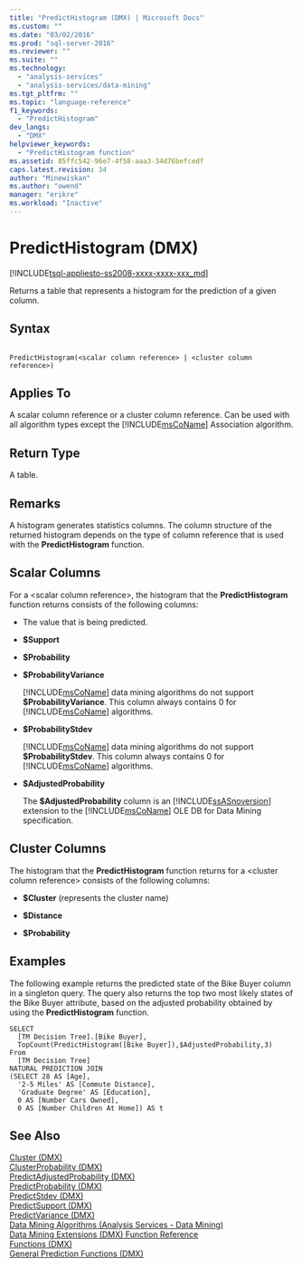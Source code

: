 ```yaml
---
title: "PredictHistogram (DMX) | Microsoft Docs"
ms.custom: ""
ms.date: "03/02/2016"
ms.prod: "sql-server-2016"
ms.reviewer: ""
ms.suite: ""
ms.technology: 
  - "analysis-services"
  - "analysis-services/data-mining"
ms.tgt_pltfrm: ""
ms.topic: "language-reference"
f1_keywords: 
  - "PredictHistogram"
dev_langs: 
  - "DMX"
helpviewer_keywords: 
  - "PredictHistogram function"
ms.assetid: 85ffc542-96e7-4f58-aaa3-34d76befcedf
caps.latest.revision: 34
author: "Minewiskan"
ms.author: "owend"
manager: "erikre"
ms.workload: "Inactive"
---
```

# PredictHistogram (DMX)
[!INCLUDE[tsql-appliesto-ss2008-xxxx-xxxx-xxx_md](../includes/tsql-appliesto-ss2008-xxxx-xxxx-xxx-md.md)]

  Returns a table that represents a histogram for the prediction of a given column.  
  
## Syntax  
  
```  
  
PredictHistogram(<scalar column reference> | <cluster column reference>)  
```  
  
## Applies To  
 A scalar column reference or a cluster column reference. Can be used with all algorithm types except the [!INCLUDE[msCoName](../includes/msconame-md.md)] Association algorithm.  
  
## Return Type  
 A table.  
  
## Remarks  
 A histogram generates statistics columns. The column structure of the returned histogram depends on the type of column reference that is used with the **PredictHistogram** function.  
  
## Scalar Columns  
 For a \<scalar column reference>, the histogram that the **PredictHistogram** function returns consists of the following columns:  
  
-   The value that is being predicted.  
  
-   **$Support**  
  
-   **$Probability**  
  
-   **$ProbabilityVariance**  
  
     [!INCLUDE[msCoName](../includes/msconame-md.md)] data mining algorithms do not support **$ProbabilityVariance**. This column always contains 0 for [!INCLUDE[msCoName](../includes/msconame-md.md)] algorithms.  
  
-   **$ProbabilityStdev**  
  
     [!INCLUDE[msCoName](../includes/msconame-md.md)] data mining algorithms do not support **$ProbabilityStdev**. This column always contains 0 for [!INCLUDE[msCoName](../includes/msconame-md.md)] algorithms.  
  
-   **$AdjustedProbability**  
  
     The **$AdjustedProbability** column is an [!INCLUDE[ssASnoversion](../includes/ssasnoversion-md.md)] extension to the [!INCLUDE[msCoName](../includes/msconame-md.md)] OLE DB for Data Mining specification.  
  
## Cluster Columns  
 The histogram that the **PredictHistogram** function returns for a \<cluster column reference> consists of the following columns:  
  
-   **$Cluster** (represents the cluster name)  
  
-   **$Distance**  
  
-   **$Probability**  
  
## Examples  
 The following example returns the predicted state of the Bike Buyer column in a singleton query. The query also returns the top two most likely states of the Bike Buyer attribute, based on the adjusted probability obtained by using the **PredictHistogram** function.  
  
```  
SELECT  
  [TM Decision Tree].[Bike Buyer],  
  TopCount(PredictHistogram([Bike Buyer]),$AdjustedProbability,3)  
From  
  [TM Decision Tree]  
NATURAL PREDICTION JOIN  
(SELECT 28 AS [Age],  
  '2-5 Miles' AS [Commute Distance],  
  'Graduate Degree' AS [Education],  
  0 AS [Number Cars Owned],  
  0 AS [Number Children At Home]) AS t  
```  
  
## See Also  
 [Cluster &#40;DMX&#41;](../dmx/cluster-dmx.md)   
 [ClusterProbability &#40;DMX&#41;](../dmx/clusterprobability-dmx.md)   
 [PredictAdjustedProbability &#40;DMX&#41;](../dmx/predictadjustedprobability-dmx.md)   
 [PredictProbability &#40;DMX&#41;](../dmx/predictprobability-dmx.md)   
 [PredictStdev &#40;DMX&#41;](../dmx/predictstdev-dmx.md)   
 [PredictSupport &#40;DMX&#41;](../dmx/predictsupport-dmx.md)   
 [PredictVariance &#40;DMX&#41;](../dmx/predictvariance-dmx.md)   
 [Data Mining Algorithms &#40;Analysis Services - Data Mining&#41;](../analysis-services/data-mining/data-mining-algorithms-analysis-services-data-mining.md)   
 [Data Mining Extensions &#40;DMX&#41; Function Reference](../dmx/data-mining-extensions-dmx-function-reference.md)   
 [Functions &#40;DMX&#41;](../dmx/functions-dmx.md)   
 [General Prediction Functions &#40;DMX&#41;](../dmx/general-prediction-functions-dmx.md)  
  
  
